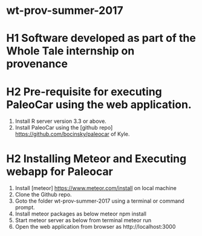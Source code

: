 # wt-prov-summer-2017

# H1 Software developed as part of the Whole Tale internship on provenance

# H2 Pre-requisite for executing PaleoCar using the web application. 
1. Install R server version 3.3 or above.  
2. Install PaleoCar using the [github repo] https://github.com/bocinsky/paleocar of Kyle. 

# H2 Installing Meteor and Executing webapp for Paleocar

1. Install [meteor] https://www.meteor.com/install on local machine 
2. Clone the Github repo.
3. Goto the folder wt-prov-summer-2017 using a terminal or command prompt.  
4. Install meteor packages as below
   meteor npm install
5. Start meteor server as below from terminal 
   meteor run
6. Open the web application from browser as http://localhost:3000
